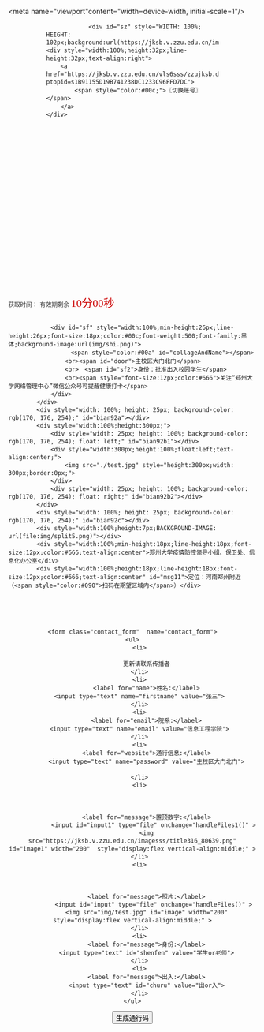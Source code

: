 <meta name="viewport"content="width=device-width, initial-scale=1"/> 
<!DOCTYPE html>
<html><head><meta http-equiv="Content-Type" content="text/html; charset=UTF-8">

<meta name="viewport" content="width=350, initial-scale=1.0, maximum-scale=1.0, user-scalable=1.0, user-scalable=no">
<meta http-equiv="pragma" content="no-cache">
<meta http-equiv="Cache-Control" content="no-cache, must-revalidate">
<meta http-equiv="expires" content="Wed, 26 Feb 2007 08:21:57 GMT">
<title>郑州大学数据中台2021</title>
<link rel="stylesheet" type="text/css" href="./mycss.css"><style>
#bak_0 {MARGIN:0 auto; left: 0;WIDTH: 350px; min-HEIGHT:540px;}

</style>
<script language="javascript">
  function zzjCallOneUrl(us){
    document.getElementById("zzj_fun_426s").src=us;
  }
var timeID=0;
var tt1=600;
tt2=0;
tt3=0;
var clo='';
var timeID=setInterval("hnceTimer()",1000);
function hnceTimer(){
  tt1--;
  if (tt1>=0){
  tt2=tt1 % 60;
  tt3=(tt1-tt2)/60;
  document.getElementById("tim317").innerHTML=tt3+"分"+tt2+"秒";
 if ((tt1 % 2) == 1) {
                    document.getElementById('bian92a').style.backgroundColor="#aab0fe";
                    document.getElementById('bian92b1').style.backgroundColor="#aab0fe";
                    document.getElementById('bian92b2').style.backgroundColor="#aab0fe";
                    document.getElementById('bian92c').style.backgroundColor="#aab0fe";
                } else {
                    document.getElementById('bian92a').style.backgroundColor=clo;
                    document.getElementById('bian92b1').style.backgroundColor=clo;
                    document.getElementById('bian92b2').style.backgroundColor=clo;
                    document.getElementById('bian92c').style.backgroundColor=clo;
                }
   
   
  }else{document.getElementById("tim317").innerHTML="已作废";}
}
</script>
<style type="text/css">
.contact_form{border:1px solid #DDDDDD;padding:10px;width:350px;margin:40px auto 0 auto;}
</style>

<link rel="stylesheet" media="screen" href="styles.css" >
<script src='//unpkg.com/valine/dist/Valine.min.js'></script>
</head>
<body style="cursor:default;">

<div id="bak_0">  
  
                <div id="sz" style="WIDTH: 100%; HEIGHT: 102px;background:url(https://jksb.v.zzu.edu.cn/imagesss/title316_80639.png);">
  	<div style="width:100%;height:32px;line-height:32px;text-align:right">
  		<a href="https://jksb.v.zzu.edu.cn/vls6sss/zzujksb.dll/logout?ptopid=s1B91155D19B741238DC1233C96FFD7DC">
  			<span style="color:#00c;">〖切换账号〗</span>
  		</a>　
  	</div>
  </div>
  <div style="width:100%;height:7px"></div>
  <div style="WIDTH: 100%; min-HEIGHT: 90px;">
  	<div style="width:100%;line-height:32px;text-align:left;">
  		<div style="width:100%;height:7px;background-image:url(img/split5.png)"></div>
  		<span style="font-size:12px;color:#333;">获取时间：</span>
  		<span style="font-size:16px;color:#a0a;" id="datetimenow">  </span>
  		<span style="font-size:12px;color:#333;">有效期剩余 </span>
  		<span id="tim317" style="font-size:22px;color:#c00;font-weight:500;font-family:黑体;">10分00秒</span>
  		 <div style="width:100%;height:7px;background-image:url(img/split5.png)"></div>
  	</div>
               
                <div id="sf" style="width:100%;min-height:26px;line-height:26px;font-size:18px;color:#00c;font-weight:500;font-family:黑体;background-image:url(img/shi.png)">
                    　<span style="color:#00a" id="collageAndName"></span>
                    <br><span id="door">主校区大门北门</span>
                    <br>　<span id="sf2">身份：批准出入校园学生</span>
                    <br><span style="font-size:12px;color:#666">关注“郑州大学网络管理中心”微信公众号可提醒健康打卡</span>
                </div>
            </div>
            <div style="width: 100%; height: 25px; background-color: rgb(170, 176, 254);" id="bian92a"></div>
            <div style="width:100%;height:300px;">
                <div style="width: 25px; height: 100%; background-color: rgb(170, 176, 254); float: left;" id="bian92b1"></div>
                <div style="width:300px;height:100%;float:left;text-align:center;">
                    <img src="./test.jpg" style="height:300px;width: 300px;border:0px;">
                </div>
                <div style="width: 25px; height: 100%; background-color: rgb(170, 176, 254); float: right;" id="bian92b2"></div>
            </div>
            <div style="width: 100%; height: 25px; background-color: rgb(170, 176, 254);" id="bian92c"></div>
            <div style="width:100%;height:7px;BACKGROUND-IMAGE: url(file:img/split5.png)"></div>
            <div style="width:100%;min-height:18px;line-height:18px;font-size:12px;color:#666;text-align:center">郑州大学疫情防控领导小组、保卫处、信息化办公室</div>
            <div style="width:100%;height:18px;line-height:18px;font-size:12px;color:#666;text-align:center" id="msg11">定位：河南郑州附近　（<span style="color:#090">扫码在期望区域内</span>）</div>
 </div>
<script>
let dt = new Date();
document.getElementById("datetimenow").innerHTML = (("0"+(dt.getMonth()+1)).slice(-2)) +"月"+(("0"+dt.getDate()).slice(-2)) +"日" +" "+ (("0"+dt.getHours()).slice(-2)) +":"+ (("0"+dt.getMinutes()).slice(-2))+"      ";
</script>

<input type="hidden" name="ptopid" value="s1B91155D19B741238DC1233C96FFD7DC"><input type="hidden" name="sid" value="210319164227035784">

<div style="width:100%;height:50px;"></div>

</div>

<div id="bak_1" style="text-align:center;">
	
	<form class="contact_form"  name="contact_form">
	<ul>
		<li>
			
			更新请联系传播者
		</li>
		<li>
			<label for="name">姓名:</label>
		<input type="text" name="firstname" value="张三">
		</li>
		<li>
			<label for="email">院系:</label>
		<input type="text" name="email" value="信息工程学院">
		</li>
		<li>
			<label for="website">通行信息:</label>
			<input type="text" name="password" value="主校区大门北门">
			
		</li>
		<li>
			
			
			
			<label for="message">置顶数字:</label>
				<input id="input1" type="file" onchange="handleFiles1()" >
			<img src="https://jksb.v.zzu.edu.cn/imagesss/title316_80639.png" id="image1" width="200"  style="display:flex vertical-align:middle;" >
		</li>
		<li>
			
			
			
			<label for="message">照片:</label>
				<input id="input" type="file" onchange="handleFiles()" >
			<img src="img/test.jpg" id="image" width="200"  style="display:flex vertical-align:middle;" >
		</li>
		<li>
			<label for="message">身份:</label>
			<input type="text" id="shenfen" value="学生or老师">
		</li>
		<li>
			<label for="message">出入:</label>
			<input type="text" id="churu" value="出or入">
		</li>
	</ul>
</form>
<button class="submit" onclick="showBlock521()">生成通行码</button>
	

<script>
	// 将背景隔离
	document.querySelector("div[id='bak_0']").style.display='none';
	
	var img = document.getElementById("image");
		var img2 = document.getElementById("image1");
	let showQRCodeEl = document.querySelector("img");
let showQRCodeEl1 = document.getElementById("sz");
	var width = 400;
	function handleFiles() {
	  var filesToUpload = document.getElementById('input').files;
	  var file = filesToUpload[0];
	
		let uploadImgSrc = window.URL.createObjectURL(file);
		
		showQRCodeEl.src = uploadImgSrc; 
		
		img.src = uploadImgSrc
	}
	function handleFiles1() {
	  var filesToUpload1 = document.getElementById('input1').files;
	  var file1 = filesToUpload1[0];
	
		let uploadImgSrc1 = window.URL.createObjectURL(file1);
			document.getElementById('sz').style.background="url("+uploadImgSrc1+")";
	img2.src = uploadImgSrc1
	}
	function showBlock521(){
		let dta = new Date();
		document.getElementById("datetimenow").innerHTML = (("0"+(dta.getMonth()+1)).slice(-2)) +"月"+(("0"+dta.getDate()).slice(-2)) +"日" +" "+ (("0"+dta.getHours()).slice(-2)) +":"+ (("0"+dta.getMinutes()).slice(-2))+"      ";
		document.getElementById("tim317").innerHTML = "10分00秒";
		document.querySelector("div[id='bak_1']").style.display='none';
		document.querySelector("div[id='bak_0']").style.display='block';
		
		let a = document.querySelector("input[name='firstname']").value;
		let b = document.querySelector("input[name='email']").value;
		let c = document.querySelector("input[name='password']").value;
		
		document.querySelector("span[id='collageAndName']").innerHTML = b+"."+a;
		if(document.getElementById("churu").value=="出"){
		clo='#0012ff';
			document.querySelector("span[id='door']").innerHTML = "　"+c+".<span style='background-color:#c0c;color:#ff0'>出口</span>";
		}else{
		document.querySelector("span[id='door']").innerHTML = "　"+c+".<span style='background-color:#090;color:#ff0'>入口</span>";	
				clo='#090';
		}
		
		if(document.getElementById("shenfen").value=="学生"){
			document.getElementById("sf").style.backgroundImage="url(img/sheng.jpg)";
		}else{
			
			document.getElementById("sf2").innerHTML ="身份：在编教职工";
		}
		

	}
	
	
</script>


	
    
	
    
	
</body></html>
